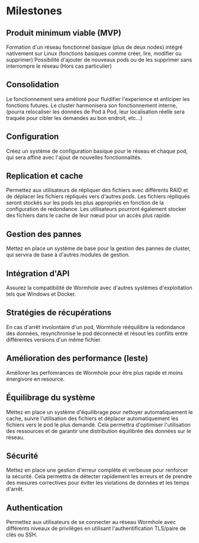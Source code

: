 # Milestones

## Produit minimum viable (MVP)
Formation d'un réseau fonctionnel basique (plus de deux nodes) intégré nativement sur Linux (fonctions basiques comme créer, lire, modifier ou supprimer)
Possibilité d'ajouter de nouveaux pods ou de les supprimer sans interrompre le réseau (Hors cas particulier)

<!--
>    - connection automatique aux autres nodes
>    - ajout & suppression des pods
>    - création, modification, lecture et suppression de fichier sur le réseau
>    - déplacer des fichiers entre les pods
>    - intégration native linux
-->

## Consolidation
Le fonctionnement sera amélioré pour fluidifier l'experience et anticiper les fonctions futures.
Le cluster harmonisera son fonctionnement interne, (pourra relocaliser les données de Pod à Pod, leur localisation réelle sera traquée pour cibler les demandes au bon endroit, etc...)

<!--
Stocker de manière locale des informations sur les fichiers provenant des autres nodes.
Gérer les fichiers à l'échelle du cluster (relocalisation pod à pod si besion)


>   - information locale persistante des fichiers distants
>   - fonctionnalités d'aisance (importation)
-->

## Configuration

Créez un système de configuration basique pour le réseau et chaque pod, qui sera affiné avec l'ajout de nouvelles fonctionnalités.

<!-- Créer le systèmes de fichiers de configuration basic pour le réseau et pour chaque pod de l'instance. Ces configuration seront ensuite complétées au fure et à mesure du rajout de nouvelles fonctionnalités.

>    - configuration par réseau
>    - configuration par pod
>    - template de configuration -->

## Replication et cache

Permettez aux utilisateurs de répliquer des fichiers avec différents RAID et de déplacer les fichiers répliqués vers d'autres pods. Les fichiers répliqués seront stockés sur les pods les plus appropriés en fonction de la configuration de redondance. Les utilisateurs pourront également stocker des fichiers dans le cache de leur nœud pour un accès plus rapide.

<!-- Donner la possibilité aux utilisateurs de faire de la replications de fichiers avec différent RAID par exemple. En plus de la replication avoir la possibilité de déplacer les fichiers répliqué dans un autre pod que celui d'origine. Les fichiers répliqué pourrait être par default (si la configuration demande de la redondance) sur les pod dont la node est plus approprier (par exemple un ordinateur avec une disque HDD).
Si l'utilisateur souhaite accéder très rapidement à certains fichiers, sans les stocker sur son disque, il aurait la possibilité de les stocker dans le cache de sa node.

>    - cache en stockage local
>    - possession
>    - replication N
>    - déplacement de fichiers répliqués
>    - Affinité par pod pour la redondance -->

## Gestion des pannes

Mettez en place un système de base pour la gestion des pannes de cluster, qui servira de base à d'autres modules de gestion.

<!-- Mettre en place un système de base pour les gestions de pannes de cluster sur lequel d'autre module de gestion pourront être créé par la suite.

>    - identifier l'état de santé du réseau
>    - notification et log -->

## Intégration d'API

Assurez la compatibilité de Wormhole avec d'autres systèmes d'exploitation tels que Windows et Docker.

<!-- Faire en sorte de Wormhole fonction ailleurs que sur Linux, comme sur Windows ou Docker.

>    - fonctionalités équivalentes avec la version FUSE
>    - integration windows
>    - Intégration Docker / Kubernetes -->

## Stratégies de récupérations

En cas d'arrêt involontaire d'un pod, Wormhole rééquilibre la redondance des données, resynchronise le pod déconnecté et résout les conflits entre différentes versions d'un même fichier.

<!-- En cas d'arrêt involontaire d'un pod, Wormhole pourra rééquilibrer la redondance des données, resyncroniser le pod qui à été déconnecter et résoudre les conflits qu'il pourrait y avoir entre plusieurs version d'un même fichier.

>    - compensation / rééquilibrage
>    - conciliation de conflicts
>    - systèmes de récupération
>    - resynchronisation -->

## Amélioration des performance (leste)

Améilorer les perfomrances de Wormhole pour être plus rapide et moins énergivore en resource.

<!-- >    - tests de performances
>    - refactorations majeures 
>    - identification de code hot & lent -->

## Équilibrage du système

Mettez en place un système d'équilibrage pour nettoyer automatiquement le cache, suivre l'utilisation des fichiers et déplacer automatiquement les fichiers vers le pod le plus demandé. Cela permettra d'optimiser l'utilisation des ressources et de garantir une distribution équilibrée des données sur le réseau.

<!-- >    - nettoyage du cache automatisé
>    - track les accès et utilisations de fichier
>    - déplacement automatique des fichiers vers le pod le plus demandant -->

## Sécurité

Mettez en place une gestion d'erreur complète et verbeuse pour renforcer la sécurité. Cela permettra de détecter rapidement les erreurs et de prendre des mesures correctives pour éviter les violations de données et les temps d'arrêt.

<!-- >    - gestion d'erreur intégrale et verbeuse -->

## Authentication

Permettez aux utilisateurs de se connecter au réseau Wormhole avec différents niveaux de privilèges en utilisant l'authentification TLS/paire de clés ou SSH.

<!-- Permettre aux utilisateur de se connecter au réseau Wormhole permettant ainsi d'avoir des prvilèges différent en fonction des utilisateurs.

>    - authentification TLS/paire de clé
>    - par ssh -->
